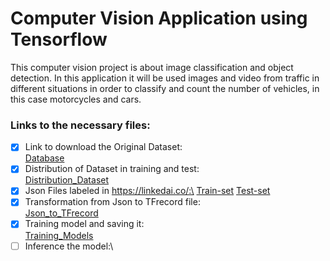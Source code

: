 # Computer Vision Application using Tensorflow

This computer vision project is about image classification and object detection. In this application it will be used images and video from traffic in different situations in order to classify and count the number of vehicles, in this case motorcycles and cars.


### Links to the necessary files:

- [x] Link to download the Original Dataset:\
      [Database](https://drive.google.com/file/d/1lKC_iEz0DL7pnN8CFLU6y59kJmWzpoW-/view?usp=share_link)
- [x] Distribution of Dataset in training and test:\
      [Distribution_Dataset](https://github.com/jeanpierrelv/computer_vision_tensorflow/blob/main/distribution_dataset.ipynb) 
- [x] Json Files labeled in https://linkedai.co/:\
      [Train-set](https://github.com/jeanpierrelv/computer_vision_tensorflow/blob/main/train2.json)
      [Test-set](https://github.com/jeanpierrelv/computer_vision_tensorflow/blob/main/test2.json)
- [x] Transformation from Json to TFrecord file:\
      [Json_to_TFrecord](https://github.com/jeanpierrelv/computer_vision_tensorflow/blob/main/json_to_tfrecord.ipynb)
- [x] Training model and saving it:\
      [Training_Models](https://github.com/jeanpierrelv/computer_vision_tensorflow/blob/main/json_to_tfrecord.ipynb)
- [ ] Inference the model:\
